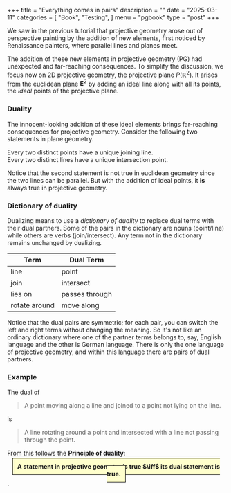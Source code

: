 +++
title = "Everything comes in pairs"
description = ""
date = "2025-03-11"
categories = [
    "Book",
    "Testing",
]
menu = "pgbook"
type = "post"
+++


We saw in the previous tutorial that projective geometry arose out of 
perspective painting by the addition of new elements, first noticed by Renaissance painters,
where parallel lines and planes meet.

The addition of these new elements in projective geometry (PG) 
had unexpected and far-reaching consequences.
To simplify the discussion, we focus now on 2D projective geometry, the projective plane $P(\mathbb{R}^2)$.
It arises from the euclidean plane $\mathbf{E}^2$ by adding an ideal line along with all its points,
the *ideal* points of the projective plane.

### Duality

The innocent-looking addition of these ideal elements brings far-reaching consequences for projective geometry.
Consider the following two statements in plane geometry.

<div class="two-column-container">
  <div class="column">
    Every two distinct points have a unique joining line. 
 </div>
  <div class="column">
    Every two distinct lines have a unique intersection point. 
  </div>
</div>

<script src="/js/ganja/duality.js"></script>
<div class="two-column-container">
  <div class="column">
    <div id="ganja-script"  width:95%; height:95%; background:#ffffcc">
    </div>
    <script> document.getElementById("ganja-script").appendChild(graphics) </script>
 </div>
  <div class="column">
    <div id="ganja-script-2"  width:95%; height:95%; background:#ffffcc">
    </div>
     <script> document.getElementById("ganja-script-2").appendChild(dgraphics) </script>
</div>
</div>

Notice that the second statement is not true in euclidean geometry since the two lines can be parallel. 
But with the addition of ideal points, it **is** always true in projective geometry.

### Dictionary of duality

Dualizing means to use a *dictionary of duality* to replace dual terms with their dual partners.  Some of the pairs in the dictionary are nouns (point/line) while others are verbs (join/intersect). Any term not in the dictionary remains unchanged by dualizing.

| Term      | Dual Term |
| ----------- | ----------- |
| line      | point       |
| join   | intersect        |
| lies on   | passes through        |
| rotate around   | move along        |


Notice that the dual pairs are symmetric; for each pair, you can switch the left and right terms without changing the meaning.
So it's not like an ordinary dictionary where one of the partner terms belongs to, say, English language and the other is German language.  There is only the one language of projective geometry, and within this language there are pairs of dual partners.

### Example 

The dual of
<blockquote class="styled-blockquote">
<p>A point moving along a line and joined to a point not lying on the line.</p>
</blockquote>
is
<blockquote class="styled-blockquote">
<p>A line rotating around a point and intersected with a line not passing through the point.</p>
</blockquote>

From this follows the **Principle of duality**: 

<CENTER>
<SPAN STYLE="border:1px solid black; background:#ffffcc; padding:10px">
<b>A statement in projective geometry is true $\iff$ its dual statement is true.</b>
</SPAN>
</CENTER>



`


